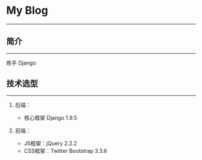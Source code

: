 
# My Blog

-------------------------------

## 简介

-------------------------------
 
练手 Django

## 技术选型

-------------------------------

1. 后端：

    * 核心框架 Django 1.9.5
    
2. 前端：
    
    * JS框架：jQuery 2.2.2
    * CSS框架：Twitter Bootstrap 3.3.6
    




